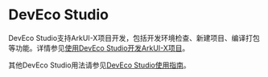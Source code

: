 # DevEco Studio

DevEco Studio支持ArkUI-X项目开发，包括开发环境检查、新建项目、编译打包等功能。详情参见[使用DevEco Studio开发ArkUI-X项目](../quick-start/start-with-deveco-studio.md)。

其他DevEco Studio用法请参见[DevEco Studio使用指南](https://developer.harmonyos.com/cn/docs/documentation/doc-guides-V3/deveco_overview-0000001053582387-V3)。
